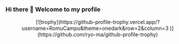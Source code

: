 ### Hi there 👋 Welcome to my profile

<p align="center">
[![trophy](https://github-profile-trophy.vercel.app/?username=RomuCampu&theme=onedark&row=2&column=3
)](https://github.com/ryo-ma/github-profile-trophy)
</p>
<!--
**RomuCampu/RomuCampu** is a ✨ _special_ ✨ repository because its `README.md` (this file) appears on your GitHub profile.

Here are some ideas to get you started:

- 🔭 I’m currently working on ...
- 🌱 I’m currently learning ...
- 👯 I’m looking to collaborate on ...
- 🤔 I’m looking for help with ...
- 💬 Ask me about ...
- 📫 How to reach me: ...
- 😄 Pronouns: ...
- ⚡ Fun fact: ...
-->
